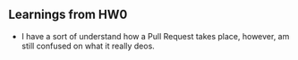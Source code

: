 ## Learnings from HW0
- I have a sort of understand how a Pull Request takes place, however, am still confused on what it really deos.
